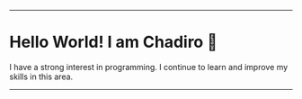 ___

# Hello World! I am Chadiro 👋

I have a strong interest in programming.
I continue to learn and improve my skills in this area.
___

<!---
chadiro-id/chadiro-id is a ✨ special ✨ repository because its `README.md` (this file) appears on your GitHub profile.
You can click the Preview link to take a look at your changes.
--->
